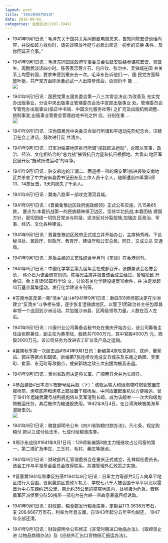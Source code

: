 ```yaml
---
layout: post
title: "1941年09月01日"
date: 2016-09-01
categories: 全面抗战(1937-1945)
---
```


<meta name="referrer" content="no-referrer" />

- 1941年9月1日讯：毛泽东关于国共关系问题致电周恩来，告知同陈宏谟谈话内 容，并说如彼方找你时，请先谈释放叶挺与必武出席这一初步的交换 条件，及你回延开会事。” 

- 1941年9月1日讯：毛泽东同国民政府军事委员会驻延安联络参谋陈宏谟、郭亚 生、周励武谈话四小时。陈等表示蒋介石、何应钦、张治中、吴铁城在国 共关系上均愿转圜，要求朱德到重庆去一次。毛泽东告诉他们:一、国 民党方面释放叶挺，共产党方面即派董必武一人出席参政会，否则仍不 能 ... <br/><img src="https://ww3.sinaimg.cn/large/aca367d8jw1f7edvmknoyj20c80ftmzg.jpg" />

- 1941年9月1日讯：国民党第五届执委会第一八三次常会决议:为改善及 充实党办出版事业，分设中央出版事业管理委员会及中宣部出版事业 处。管理委员会专管党办出版事业(指正中书局、中国文化服务社等) 之扩充及出版机构调整、统制事宜;出版事业管委会管理战地书刊之供 应，分别在重 ... <br/><img src="https://ww3.sinaimg.cn/large/aca367d8jw1f7ec4p2bzej20c8090dgy.jpg" />

- 1941年9月1日讯：汪伪国民党中央委员会举行所谓和平运动先烈纪念会，汪精 卫在会上讲话，鼓吹进行反 共清乡。 

- 1941年9月1日讯：日军对绥蒙地区推行所谓“施政跃进运动”，企图以军事、政 治、经济、文化相结合的“总力战”摧毁抗日力量和抗日根据地。大青山 地区军民展开反“施政跃进运动”的斗争。 

- 1941年9月1日讯：驻安麻边的江潮二、两道桥一带的保安第1旅进袭陂安南地区并杀害了中共安麻县委书记田东及工作人员十余人，随即遭新四军第5师13、14旅反击，3天内损失了千余人。 

- 1941年9月1日讯：冀南八路军一部攻克清河县城。 

- 1941年9月1日讯：《晋冀鲁豫边区政府施政纲领》正式公布实施，凡15条65款， 要点为:本着抗战第一的民族精神保卫边区，坚持华北抗战;本着团结 建国方针，密切团结一切抗日党派与阶层，坚决反对分裂投降;加强边 区政治、军事、经济、文化各种建设。 

- 1941年9月1日讯：晋冀鲁豫边区政府正式成立并开始办公，主席杨秀峰。下设 秘书处、民政厅、财政厅、教育厅、建设厅和公安总局。同日，又成立总 交通局。 

- 1941年9月1日讯：茅盾主编的文艺性综合半月刊《笔谈》在香港创刊。 

- 1941年9月1日讯：中国化学学会第九届年会在成都召开，张群兼该会名誉会长， 蒋介石为该会颁寄训词。陈裕光主席并报告该会成立经过，曾昭抡致 开会词，会上宣读66篇科学论 文，讨论有关化学建设提案10余件，并 决定发起10万基金募集运动，发行化学建设专刊等。 

- #苏南地区反第一期“清乡”战斗#1941年9月1日讯：新四军6师师部决定在沙洲建立“反清乡”斗争桥头堡，逐步恢复澄锡虞地区。以警卫1团政治处主任包厚昌率领一个连回到沙洲活动。并加强沙洲县、区两级领导力量，人数在百人左右。 

- 1941年9月1日讯：川康兴业公司筹备会秘书处在重庆开始办公，该公司筹备主 任由张群兼任，副主任为黄季陆，股款共7000万元，其中官股4000万 元，商股3000万元。该公司任务为改进农工矿业及产品之运销。 

- #冀南秋季第一次破击战#1941年9月1日讯：新编第4旅攻克尧村、双炉、董家庙、郭庄等据点和碉堡。新编第7旅连续攻克成安县城东及东南之路固、吴家町、崔营、东范町等敌据点，成安郭坊之敌三次出援均被我击退。 

- 1941年9月1日讯：贵州省政府决定将长寨、广顺两县合并为长顺县。 

- #参战装备#日本海军樫野号给兵舰（下）：该舰运输大和级炮塔时炮管放置在舰桥前，炮塔底座和炮塔上部放置于舰桥后，中间放置起重机以方便搬运。曾于1941年运输武藏号战列舰炮塔从吴军港到长崎，成为该舰唯一一次大和级炮塔搬运任务，其后被作为输送舰使用。1942年9月4日，在台湾海峡被美海军潜艇击沉。 <br/><img src="https://ww4.sinaimg.cn/large/aca367d8jw1f7dustyqkij20go0hoadc.jpg" />

- 1941年9月1日讯：粮食部明令公布《四川省购粮付款办法》，凡七条，规定购粮付 款以三成付给法币，七成付给粮食库券。 

- #邢沙永战役#1941年9月1日讯：129师新编第8旅主力相继攻占公司窑的第一、第二煤矿及申庄、三王村、毛村、秦庄等据点。 

- 1941年9月1日讯：财政部外汇管理委员会在重庆正式成立，孔祥熙任委员长。 该会工作与平准基金委员会取得联系，共谋管理外汇政策之实施。 

- #晋察冀1941年秋季反扫荡#1941年9月1日讯：日军主力等部共5万人向阜平地区进行大合围，晋察冀边区党政军机关、学校七八千人被合围于阜平以北以雷堡为中心东西约25公里、南北约35公里的狭窄地区内，处境极为危急。晋察冀军区派侦察分队50携带一部电台在台峪一带故意暴露目标诱敌。 

- 1941年9月1日讯：财政部、粮食部发行粮食库券，定额谷173.3636万市石，麦 206.6667万市石，利率为年息五厘。自1943年起分五年平均偿还， 1947年全部还清。 

- 1941年9月1日讯：财政部明令公布修正《非常时期进口物品办法》、《取缔禁止进 口物品商销办法》及《应结外汇出口货物结汇报运办法》。 

